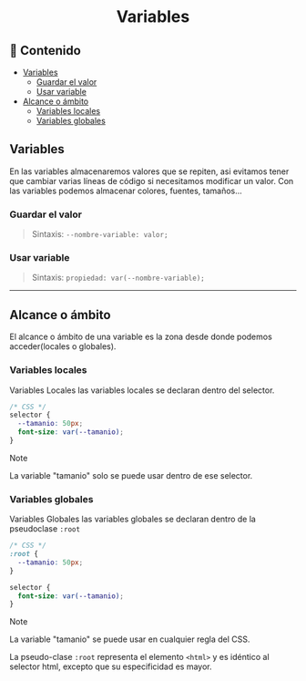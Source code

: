 <h1 align="center">Variables</h1>

<h2>📑 Contenido</h2>

- [Variables](#variables)
  - [Guardar el valor](#guardar-el-valor)
  - [Usar variable](#usar-variable)
- [Alcance o ámbito](#alcance-o-ámbito)
  - [Variables locales](#variables-locales)
  - [Variables globales](#variables-globales)

## Variables

En las variables almacenaremos valores que se repiten, asi evitamos tener que cambiar varias líneas de código si necesitamos modificar un valor. Con las variables podemos almacenar colores, fuentes, tamaños...

### Guardar el valor

> Sintaxis: `--nombre-variable: valor;`

### Usar variable

> Sintaxis: `propiedad: var(--nombre-variable);`

---

## Alcance o ámbito

El alcance o ámbito de una variable es la zona desde donde podemos acceder(locales o globales).

### Variables locales

Variables Locales las variables locales se declaran dentro del selector.

```css
/* CSS */
selector {
  --tamanio: 50px;
  font-size: var(--tamanio);
}
```

> [!NOTE]
>
> La variable "tamanio" solo se puede usar dentro de ese selector.

### Variables globales

Variables Globales las variables globales se declaran dentro de la pseudoclase `:root`

```css
/* CSS */
:root {
  --tamanio: 50px;
}

selector {
  font-size: var(--tamanio);
}
```

> [!NOTE]
>
> La variable "tamanio" se puede usar en cualquier regla del CSS.
>
> La pseudo-clase `:root` representa el elemento `<html>` y es idéntico al selector html, excepto que su especificidad es mayor.
